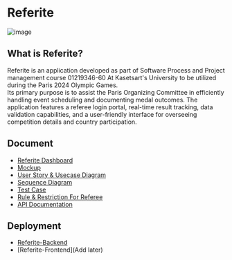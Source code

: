# Referite
![image](https://github.com/Referite/.github/assets/93331101/a9ded4a9-3df7-4e5f-951a-390dfe905cbf)


## What is Referite?
Referite is an application developed as part of Software Process and Project management course 01219346-60 At Kasetsart's University to be utilized during the Paris 2024 Olympic Games.  
Its primary purpose is to assist the Paris Organizing Committee in efficiently handling event scheduling and documenting medal outcomes. The application features a referee login portal, real-time result tracking, data validation capabilities, and a user-friendly interface for overseeing competition details and country participation.

## Document
- [Referite Dashboard](https://docs.google.com/spreadsheets/d/1c2e3baOqzSTM-ufWjT83Ho8MvovPmlPg5-bJYBsSqNA/edit#gid=544699543)
- [Mockup](https://docs.google.com/presentation/d/1LrKqyG_6jWOptbto7mtSRAjzz1NhECmlAHxfAo4ZATg/edit#slide=id.p)
- [User Story & Usecase Diagram](https://docs.google.com/document/d/1bbD9yb6VXKi9uSx2JhFFKm38Q0d0LP5y1TdcngZtlD4/edit?usp=sharing)
- [Sequence Diagram](https://docs.google.com/document/d/1fDdy4Oab_smXw9usjjMrG8jhWJSlovcTkT9AGkMje7U/edit?usp=sharing)
- [Test Case](https://docs.google.com/spreadsheets/d/1vSqCOTcseAJCllNBrB_wOiToE-_Ubxk_UhvFXiTDeTs/edit#gid=40988551)
- [Rule & Restriction For Referee](https://docs.google.com/document/d/1Vcdsr0bUD3-XN6FUIluWj6KTJIivQr0k-Xh2btUErCA)
- [API Documentation](https://github.com/Referite/Referite-Backend/wiki)

## Deployment
- [Referite-Backend](https://referite-6538ffaf77b0.herokuapp.com/)
- [Referite-Frontend](Add later)

